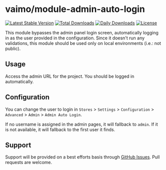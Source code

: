 # vaimo/module-admin-auto-login

[![Latest Stable Version](https://poser.pugx.org/vaimo/module-admin-auto-login/v/stable)](https://packagist.org/packages/vaimo/module-admin-auto-login)
[![Total Downloads](https://poser.pugx.org/vaimo/module-admin-auto-login/downloads)](https://packagist.org/packages/vaimo/module-admin-auto-login)
[![Daily Downloads](https://poser.pugx.org/vaimo/module-admin-auto-login/d/daily)](https://packagist.org/packages/vaimo/module-admin-auto-login)
[![License](https://poser.pugx.org/vaimo/module-admin-auto-login/license)](https://packagist.org/packages/vaimo/module-admin-auto-login)

This module bypasses the admin panel login screen, automatically logging in as the user provided in the configuration. Since it doesn't run any validations, this module should be used only on local environments (i.e.: not public).

## Usage

Access the admin URL for the project. You should be logged in automatically.

## Configuration

You can change the user to login in `Stores` > `Settings` > `Configuration` > `Advanced` > `Admin` > `Admin Auto Login`.

If no username is assigned in the admin pages, it will fallback to `admin`. If it is not available, it will fallback to the first user it finds.

## Support

Support will be provided on a best efforts basis through [GitHub Issues](1).
Pull requests are welcome.

 [1]: https://github.com/vaimo/module-admin-auto-login/issues
